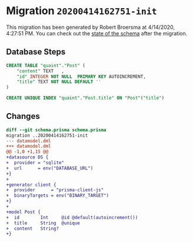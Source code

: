 # Migration `20200414162751-init`

This migration has been generated by Robert Broersma at 4/14/2020, 4:27:51 PM.
You can check out the [state of the schema](./schema.prisma) after the migration.

## Database Steps

```sql
CREATE TABLE "quaint"."Post" (
    "content" TEXT   ,
    "id" INTEGER NOT NULL  PRIMARY KEY AUTOINCREMENT,
    "title" TEXT NOT NULL DEFAULT '' 
) 

CREATE UNIQUE INDEX "quaint"."Post.title" ON "Post"("title")
```

## Changes

```diff
diff --git schema.prisma schema.prisma
migration ..20200414162751-init
--- datamodel.dml
+++ datamodel.dml
@@ -1,0 +1,15 @@
+datasource DS {
+  provider = "sqlite"
+  url      = env("DATABASE_URL")
+}
+
+generator client {
+  provider      = "prisma-client-js"
+  binaryTargets = env("BINARY_TARGET")
+}
+
+model Post {
+  id        Int     @id @default(autoincrement())
+  title     String  @unique
+  content   String?
+}
```


